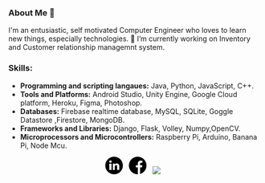 ### About Me 👋
I'm an entusiastic, self motivated Computer Engineer who loves to learn new things, especially technologies.
🔭 I’m currently working on Inventory and Customer relationship managemnt system.

### Skills:

* **Programming and scripting langaues:** 
  Java, Python, JavaScript, C++.
* **Tools and Platforms:**
   Android Studio, Unity Engine, Google Cloud platform, Heroku, Figma, Photoshop.
* **Databases:** 
  Firebase realtime database, MySQL, SQLite, Goggle Datastore ,Firestore, MongoDB.
* **Frameworks and Libraries:**
  Django, Flask, Volley, Numpy,OpenCV.
* **Microprocessors and Microcontrollers:**
   Raspberry Pi, Arduino, Banana Pi, Node Mcu.

<p align="center">
    <a href="https://www.linkedin.com/in/droidverine/"><img height="35" src="img/linkedin.png"></a>&nbsp;&nbsp;
    <a href="https://www.facebook.com/Droidverine/"><img height="35" src="img/facebook.png"></a>&nbsp;&nbsp;
    <a href="https://www.instagram.com/Droidverine/"><img height="35" src="img/instagram.png"></a>&nbsp;&nbsp;
</p>


